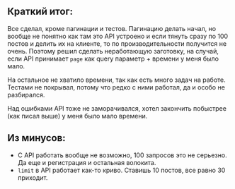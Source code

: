 ## Краткий итог:

Все сделал, кроме пагинации и тестов. Пагинацию делать начал, 
но вообще не понятно как там это API устроено и если тянуть сразу по 100 постов и делить их на клиенте, 
то по производительности получится не очень. Поэтому решил сделать неработающую заготовку, 
на случай, если API принимает `page` как query параметр + времени у меня было мало.

На остальное не хватило времени, так как есть много задач на работе.
Тестами не покрывал, потому что редко с ними работал, да и особо не разбирался.

Над ошибками API тоже не заморачивался, хотел закончить побыстрее (как писал выше) у меня
было мало времени.

## Из минусов:

- С API работать вообще не возможно, 100 запросов это не серьезно. Да еще и регистрация и остальная волокита.
- `limit` в API работает как-то криво. Ставишь 10 постов, все равно 30 приходит.
